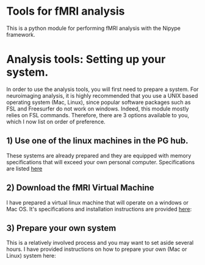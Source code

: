# Tools for fMRI analysis

This is a python module for performing fMRI analysis with the Nipype framework. 

# Analysis tools: Setting up your system.

In order to use the analysis tools, you will first need to prepare a system. For neuroimaging analysis, it is highly recommended that you use a UNIX based operating system (Mac, Linux), since popular software packages such as FSL and Freesurfer do not work on windows. Indeed, this module mostly relies on FSL commands. Therefore, there are 3 options available to you, which I now list on order of preference.

## 1) Use one of the linux machines in the PG hub.

These systems are already prepared and they are equipped with memory specifications that will exceed your own personal computer. Specifications are listed [here](/Hardware)

## 2) Download the fMRI Virtual Machine

I have prepared a virtual linux machine that will operate on a windows or Mac OS. It's specifications and installation instructions are provided [here](/Hardware):  


## 3) Prepare your own system

This is a relatively involved process and you may want to set aside several hours. I have provided instructions on how to prepare your own (Mac or Linux) system here:  












